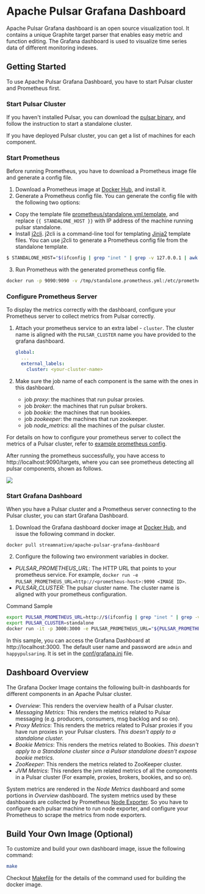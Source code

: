 # Apache Pulsar Grafana Dashboard
Apache Pulsar Grafana dashboard is an open source visualization tool. It contains a unique Graphite target parser that enables easy metric and function editing. The Grafana dashboard is used to visualize time series data of different monitoring indexes.

## Getting Started
To use Apache Pulsar Grafana Dashboard, you have to start Pulsar cluster and Prometheus first.

### Start Pulsar Cluster
If you haven't installed Pulsar, you can download the [pulsar binary](http://pulsar.apache.org/docs/en/standalone/), and follow the instruction to start a standalone cluster.

If you have deployed Pulsar cluster, you can get a list of machines for each component.

### Start Prometheus
Before running Prometheus, you have to download a Prometheus image file and generate a config file.
1. Download a Prometheus image at [Docker Hub](https://hub.docker.com/r/prom/prometheus), and install it.
2. Generate a Prometheus config file. You can generate the config file with the following two options:
- Copy the template file [prometheus/standalone.yml.template](prometheus/standalone.yml.template), and replace `{{ STANDALONE_HOST }}` with IP address of the machine running pulsar standalone.
- Install [j2cli](https://github.com/kolypto/j2cli). j2cli is a command-line tool for templating [Jinja2](http://jinja.pocoo.org/docs/) template files. You can use j2cli to generate a Prometheus config file from the standalone template.

```bash
$ STANDALONE_HOST="$(ifconfig | grep "inet " | grep -v 127.0.0.1 | awk '{ print $2 }')" j2 prometheus/standalone.yml.template > /tmp/standalone.prometheus.yml
```

3. Run Prometheus with the generated prometheus config file.

```bash
docker run -p 9090:9090 -v /tmp/standalone.prometheus.yml:/etc/prometheus/prometheus.yml prom/prometheus
```
### Configure Prometheus Server

To display the metrics correctly with the dashboard, configure your Prometheus server to collect metrics from Pulsar correctly.

1. Attach your prometheus service to an extra label - `cluster`. The cluster name is aligned with the `PULSAR_CLUSTER` name you have provided to the grafana dashboard.
   ```yaml
   global:
     ...
     external_labels:
       cluster: <your-cluster-name>
   ```

2. Make sure the job name of each component is the same with the ones in this dashboard.
   - job *proxy*: the machines that run pulsar proxies.
   - job *broker*: the machines that run pulsar brokers.
   - job *bookie*: the machines that run bookies.
   - job *zookeeper*: the machines that run zookeeper.
   - job *node_metrics*: all the machines of the pulsar cluster.

For details on how to configure your prometheus server to collect the metrics of a Pulsar cluster, refer to [example prometheus config](prometheus/cluster.yml.template).

After running the prometheus successfully, you have access to http://localhost:9090/targets, where you can see prometheus detecting all pulsar components, shown as follows.

![](images/prometheus-targets.png?raw=true)

### Start Grafana Dashboard

When you have a Pulsar cluster and a Prometheus server connecting to the Pulsar cluster, you can start Grafana Dashboard.

1. Download the Grafana dashboard docker image at
[Docker Hub](https://hub.docker.com/r/streamnative/apache-pulsar-grafana-dashboard), and issue the following command in docker.

`docker pull streamnative/apache-pulsar-grafana-dashboard`

2. Configure the following two environment variables in docker.
- *PULSAR_PROMETHEUS_URL*: The HTTP URL that points to your prometheus service. For example, 
`docker run -e PULSAR_PROMETHEUS_URL=http://<prometheus-host>:9090 <IMAGE ID>`.
- *PULSAR_CLUSTER*: The pulsar cluster name. The cluster name is aligned with your prometheus configuration.

Command Sample
```bash
export PULSAR_PROMETHEUS_URL=http://$(ifconfig | grep "inet " | grep -v 127.0.0.1 | awk '{ print $2 }'):9090
export PULSAR_CLUSTER=standalone
docker run -it -p 3000:3000 -e PULSAR_PROMETHEUS_URL="${PULSAR_PROMETHEUS_URL}" -e PULSAR_CLUSTER="${PULSAR_CLUSTER}" streamnative/apache-pulsar-grafana-dashboard:latest 
```
In this sample, you can access the Grafana Dashboard at http://localhost:3000.
The default user name and password are `admin` and `happypulsaring`. It is set in the [conf/grafana.ini](conf/grafana.ini) file.


## Dashboard Overview

The Grafana Docker Image contains the following built-in dashboards for different components in an Apache Pulsar cluster.

- *Overview*: This renders the overview health of a Pulsar cluster.
- *Messaging Metrics*: This renders the metrics related to Pulsar messaging (e.g. producers, consumers, msg backlog and so on).
- *Proxy Metrics*: This renders the metrics related to Pulsar proxies if you have run proxies in your Pulsar clusters. _This doesn't apply to a standalone cluster._
- *Bookie Metrics*: This renders the metrics related to Bookies. _This doesn't apply to a Standalone cluster since a Pulsar standalone doesn't expose bookie metrics._
- *ZooKeeper*: This renders the metrics related to ZooKeeper cluster.
- *JVM Metrics*: This renders the jvm related metrics of all the components in a Pulsar cluster (For example, proxies, brokers, bookies, and so on).

System metrics are rendered in the *Node Metrics* dashboard and some portions in *Overview* dashboard.<!--what's the meaning?-->
The system metrics used by these dashboards are collected by Prometheus [Node Exporter](https://github.com/prometheus/node_exporter).
So you have to configure each pulsar machine to run node exporter, and configure your Prometheus to scrape the metrics from node exporters.

## Build Your Own Image (Optional)

To customize and build your own dashboard image, issue the following command:

```bash
make
```

Checkout [Makefile](Makefile) for the details of the command used for building the docker image.
